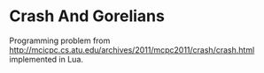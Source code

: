 # Crash And Gorelians
Programming problem from http://mcicpc.cs.atu.edu/archives/2011/mcpc2011/crash/crash.html implemented in Lua.
